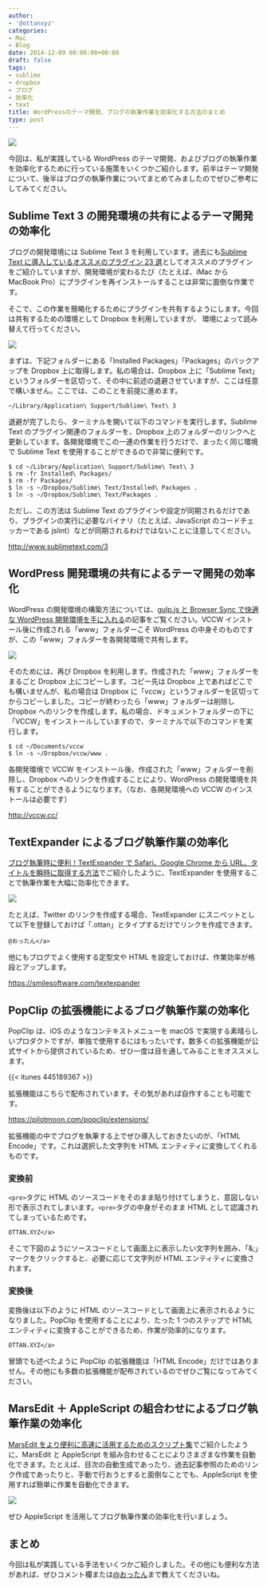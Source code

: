 ```yaml
---
author:
- '@ottanxyz'
categories:
- Mac
- Blog
date: 2014-12-09 00:00:00+00:00
draft: false
tags:
- sublime
- dropbox
- ブログ
- 効率化
- text
title: WordPressのテーマ開発、ブログの執筆作業を効率化する方法のまとめ
type: post
---
```


![](141203-547ecbe329ea3.jpg)

今回は、私が実践している WordPress のテーマ開発、およびブログの執筆作業を効率化するために行っている施策をいくつかご紹介します。前半はテーマ開発について、後半はブログの執筆作業についてまとめてみましたのでぜひご参考にしてみてください。

## Sublime Text 3 の開発環境の共有によるテーマ開発の効率化

ブログの開発環境には Sublime Text 3 を利用しています。過去にも[Sublime Text に導入しているオススメのプラグイン 23 選](/posts/2014/09/sublime-text-plugin-321/)としてオススメのプラグインをご紹介していますが、開発環境が変わるたび（たとえば、iMac から MacBook Pro）にプラグインを再インストールすることは非常に面倒な作業です。

そこで、この作業を簡略化するためにプラグインを共有するようにします。今回は共有するための環境として Dropbox を利用していますが、
環境によって読み替えて行ってください。

![](141203-547ed23343ec4.png)

まずは、下記フォルダーにある「Installed Packages」「Packages」のバックアップを Dropbox 上に取得します。私の場合は、Dropbox 上に「Sublime Text」というフォルダーを区切って、その中に前述の退避させていますが、ここは任意で構いません。ここでは、このことを前提に進めます。

    ~/Library/Application\ Support/Sublime\ Text\ 3

退避が完了したら、ターミナルを開いて以下のコマンドを実行します。Sublime Text のプラグイン関連のフォルダーを、Dropbox 上のフォルダーのリンクへと更新しています。各開発環境でこの一連の作業を行うだけで、まったく同じ環境で Sublime Text を使用することができるので非常に便利です。

    $ cd ~/Library/Application\ Support/Sublime\ Text\ 3
    $ rm -fr Installed\ Packages/
    $ rm -fr Packages/
    $ ln -s ~/Dropbox/Sublime\ Text/Installed\ Packages .
    $ ln -s ~/Dropbox/Sublime\ Text/Packages .

ただし、この方法は Sublime Text のプラグインや設定が同期されるだけであり、プラグインの実行に必要なバイナリ（たとえば、JavaScript のコードチェッカーである jslint）などが同期されるわけではないことに注意してください。

http://www.sublimetext.com/3

## WordPress 開発環境の共有によるテーマ開発の効率化

WordPress の開発環境の構築方法については、[gulp.js と Browser Sync で快適な WordPress 開発環境を手に入れる](/posts/2014/09/gulp-browser-sync-476/)の記事をご覧ください。VCCW インストール後に作成される「www」フォルダーこそ WordPress の中身そのものですが、この「www」フォルダーを各開発環境で共有します。

![](141203-547ed230e1e02.png)

そのためには、再び Dropbox を利用します。作成された「www」フォルダーをまるごと Dropbox 上にコピーします。コピー先は Dropbox 上であればどこでも構いませんが、私の場合は Dropbox に「vccw」というフォルダーを区切ってからコピーしました。コピーが終わったら「www」フォルダーは削除し Dropbox へのリンクを作成します。私の場合、ドキュメントフォルダーの下に「VCCW」をインストールしていますので、ターミナルで以下のコマンドを実行します。

    $ cd ~/Documents/vccw
    $ ln -s ~/Dropbox/vccw/www .

各開発環境で VCCW をインストール後、作成された「www」フォルダーを削除し、Dropbox へのリンクを作成することにより、WordPress の開発環境を共有することができるようになります。（なお、各開発環境への VCCW のインストールは必要です）

http://vccw.cc/

## TextExpander によるブログ執筆作業の効率化

[ブログ執筆時に便利！TextExpander で Safari、Google Chrome から URL、タイトルを瞬時に取得する方法](/posts/2014/12/textexpander-safari-googlechrome-730/)でご紹介したように、TextExpander を使用することで執筆作業を大幅に効率化できます。

![](141203-547ed23707e07.png)

たとえば、Twitter のリンクを作成する場合、TextExpander にスニペットとして以下を登録しておけば「.ottan」とタイプするだけでリンクを作成できます。

    @おったん</a>

他にもブログでよく使用する定型文や HTML を設定しておけば、作業効率が格段とアップします。

https://smilesoftware.com/textexpander

## PopClip の拡張機能によるブログ執筆作業の効率化

PopClip は、iOS のようなコンテキストメニューを macOS で実現する素晴らしいプロダクトですが、単独で使用するにはもったいです。数多くの拡張機能が公式サイトから提供されているため、ぜひ一度は目を通してみることをオススメします。

{{< itunes 445189367 >}}

拡張機能はこちらで配布されています。その気があれば自作することも可能です。

https://pilotmoon.com/popclip/extensions/

拡張機能の中でブログを執筆する上でぜひ導入しておきたいのが、「HTML Encode」です。これは選択した文字列を HTML エンティティに変換してくれるものです。

### 変換前

`<pre>`タグに HTML のソースコードをそのまま貼り付けてしまうと、意図しない形で表示されてしまいます。`<pre>`タグの中身がそのまま HTML として認識されてしまっているためです。

    OTTAN.XYZ</a>

そこで下図のようにソースコードとして画面上に表示したい文字列を囲み、「&;」マークをクリックすると、必要に応じて文字列が HTML エンティティに変換されます。

### 変換後

変換後は以下のように HTML のソースコードとして画面上に表示されるようになりました。PopClip を使用することにより、たった 1 つのステップで HTML エンティティに変換することができるため、作業が効率的になります。

    OTTAN.XYZ</a>

冒頭でも述べたように PopClip の拡張機能は「HTML Encode」だけではありません。その他にも多数の拡張機能が配布されているのでぜひご覧になってみてください。

## MarsEdit ＋ AppleScript の組合わせによるブログ執筆作業の効率化

[MarsEdit をより便利に高速に活用するためのスクリプト集](/posts/2014/12/marsedit-script-619/)でご紹介したように、MarsEdit と AppleScript を組み合わせることによりさまざまな作業を自動化できます。たとえば、目次の自動生成であったり、過去記事参照のためのリンク作成であったりと、手動で行おうとすると面倒なことでも、AppleScript を使用すれば簡単に作業を自動化できます。

![](141208-548556b1041cb.png)

ぜひ AppleScript を活用してブログ執筆作業の効率化を行いましょう。

## まとめ

今回は私が実践している手法をいくつかご紹介しました。その他にも便利な方法があれば、ぜひコメント欄または[@おったん](https://twitter.com/ottanxyz)まで教えてくださいね。